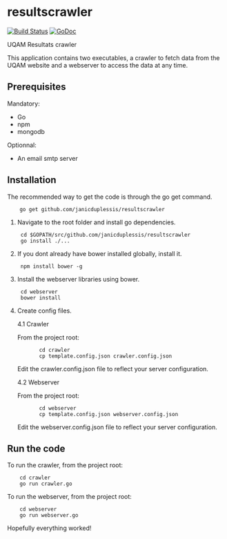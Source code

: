 resultscrawler
==============

[![Build Status](https://travis-ci.org/janicduplessis/resultscrawler.svg)](https://travis-ci.org/janicduplessis/resultscrawler)
[![GoDoc](https://godoc.org/github.com/janicduplessis/resultscrawler?status.svg)](https://godoc.org/github.com/janicduplessis/resultscrawler)

UQAM Resultats crawler

This application contains two executables, a crawler to fetch data from
the UQAM website and a webserver to access the data at any time.

Prerequisites
---------------
Mandatory:
- Go
- npm
- mongodb

Optionnal:

- An email smtp server

Installation
---------------
The recommended way to get the code is through the go get command.

        go get github.com/janicduplessis/resultscrawler

1. Navigate to the root folder and install go dependencies.

        cd $GOPATH/src/github.com/janicduplessis/resultscrawler
        go install ./...

2. If you dont already have bower installed globally, install it.

        npm install bower -g

3. Install the webserver libraries using bower.

        cd webserver
        bower install

4. Create config files.

    4.1 Crawler

    From the project root:

              cd crawler
              cp template.config.json crawler.config.json

    Edit the crawler.config.json file to reflect your server configuration.

    4.2 Webserver

    From the project root:

              cd webserver
              cp template.config.json webserver.config.json

    Edit the webserver.config.json file to reflect your server configuration.

Run the code
--------------
To run the crawler, from the project root:

        cd crawler
        go run crawler.go

To run the webserver, from the project root:

        cd webserver
        go run webserver.go


Hopefully everything worked!
